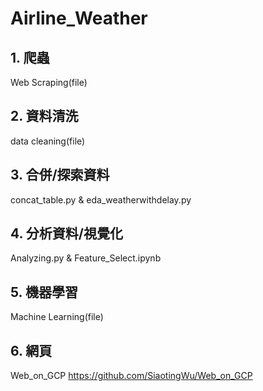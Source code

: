 # Airline_Weather

## 1. 爬蟲 
Web Scraping(file)
	
## 2. 資料清洗 
data cleaning(file)

## 3. 合併/探索資料 
concat_table.py & eda_weatherwithdelay.py

## 4. 分析資料/視覺化 
Analyzing.py & Feature_Select.ipynb

## 5. 機器學習 
Machine Learning(file)

## 6. 網頁 
Web_on_GCP https://github.com/SiaotingWu/Web_on_GCP
